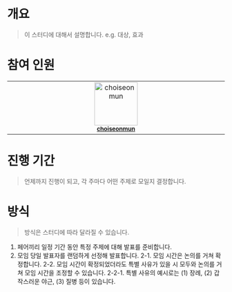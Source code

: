 # 개요
> 이 스터디에 대해서 설명합니다.
> e.g. 대상, 효과

# 참여 인원
<table>
  <tbody>
    <tr>
      <td align="center" valign="top" width="14.28%"><img src="https://avatars.githubusercontent.com/u/17216686?v=4" width="100px;" alt="choiseonmun"/><br /><sub><a href="https://github.com/choiseonmun"><b>choiseonmun</b></a></sub><br /></td>
    </tr>
  </tbody>
</table>

# 진행 기간
> 언제까지 진행이 되고, 각 주마다 어떤 주제로 모일지 결정합니다.

# 방식
> 방식은 스터디에 따라 달라질 수 있습니다.

1. 페어끼리 일정 기간 동안 특정 주제에 대해 발표를 준비합니다.
2. 모임 당일 발표자를 랜덤하게 선정해 발표합니다.
2-1. 모임 시간은 논의를 거쳐 확정합니다.
2-2. 모임 시간이 확정되었더라도 특별 사유가 있을 시 모두와 논의를 거쳐 모임 시간을 조정할 수 있습니다.
   2-2-1. 특별 사유의 예시로는 (1) 장례, (2) 갑작스러운 야근, (3) 질병 등이 있습니다.

